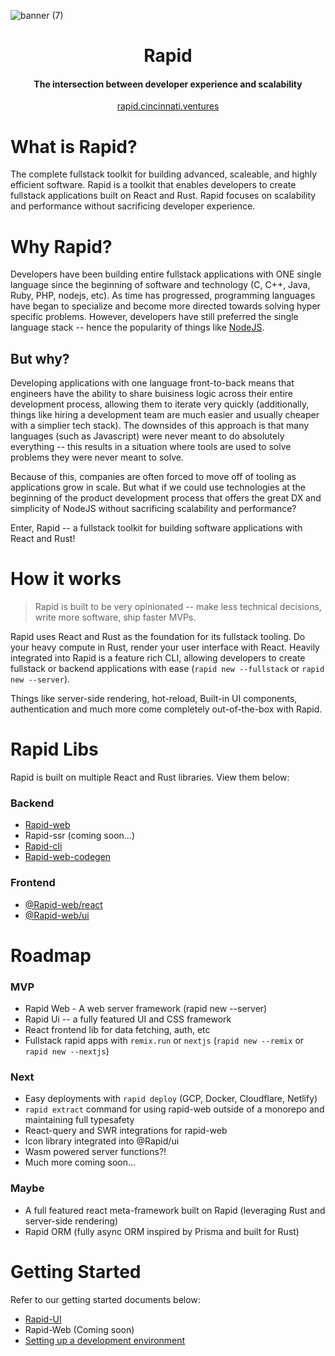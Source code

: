 ![banner (7)](https://user-images.githubusercontent.com/68653294/218370294-a4bcaef6-087c-489e-8748-0b2eea0fcb90.jpg)

<h1 align='center'>Rapid</h1>
<h4 align='center'>The intersection between developer experience and scalability</h4>
<div align='center'>
    <a href='https://rapid.cincinnati.ventures/' target='_blank'>rapid.cincinnati.ventures</a>
</div>

# What is Rapid?

The complete fullstack toolkit for building advanced, scaleable, and highly efficient software. 
Rapid is a toolkit that enables developers to create fullstack applications built on React and 
Rust. Rapid focuses on scalability and performance without sacrificing developer experience.

# Why Rapid?

Developers have been building entire fullstack applications with ONE single language since the 
beginning of software and technology (C, C++, Java, Ruby, PHP, nodejs, etc). As time has 
progressed, programming languages have began to specialize and become more directed towards 
solving hyper specific problems. However, developers have still preferred the single language 
stack -- hence the popularity of things like [NodeJS](https://nodejs.org). 

## But why? 

Developing applications with one language front-to-back means that engineers have the ability to 
share buisiness logic across their entire development process, allowing them to iterate very 
quickly (additionally, things like hiring a development team are much easier and usually 
cheaper with a simplier tech stack). The downsides of this approach is that many languages 
(such as Javascript) were never meant to do absolutely everything -- this results in a situation 
where tools are used to solve problems they were never meant to solve. 

Because of this, companies are often forced to move off of tooling as applications grow in 
scale. But what if we could use technologies at the beginning of the product development process 
that offers the great DX and simplicity of NodeJS without sacrificing scalability and 
performance? 

Enter, Rapid -- a fullstack toolkit for building software applications with React and Rust!

# How it works

> Rapid is built to be very opinionated -- make less technical decisions, write more software, ship faster MVPs.

Rapid uses React and Rust as the foundation for its fullstack tooling. Do your heavy compute in Rust, 
render your user interface with React. Heavily integrated into Rapid is a feature rich CLI, allowing 
developers to create fullstack or backend applications with ease (`rapid new --fullstack` or 
`rapid new --server`). 

Things like server-side rendering, hot-reload, Built-in UI components, authentication and much 
more come completely out-of-the-box with Rapid.

# Rapid Libs

Rapid is built on multiple React and Rust libraries. View them below:

### Backend

-   [Rapid-web](https://crates.io/crates/rapid-web)
-   Rapid-ssr (coming soon...)
-   [Rapid-cli](https://crates.io/crates/rapid-cli)
-   [Rapid-web-codegen](https://crates.io/crates/rapid-web-codegen)

### Frontend

-   [@Rapid-web/react](https://www.npmjs.com/package/@rapid-web/react)
-   [@Rapid-web/ui](https://www.npmjs.com/package/@rapid-web/ui)

# Roadmap

### MVP

-   Rapid Web - A web server framework (rapid new --server)
-   Rapid Ui -- a fully featured UI and CSS framework
-   React frontend lib for data fetching, auth, etc
-   Fullstack rapid apps with `remix.run` or `nextjs` (`rapid new --remix` or `rapid new --nextjs`)

### Next

-   Easy deployments with `rapid deploy` (GCP, Docker, Cloudflare, Netlify)
-   `rapid extract` command for using rapid-web outside of a monorepo and maintaining full typesafety
-   React-query and SWR integrations for rapid-web
-   Icon library integrated into @Rapid/ui
-   Wasm powered server functions?!
-   Much more coming soon...

### Maybe

- A full featured react meta-framework built on Rapid (leveraging Rust and server-side rendering)
- Rapid ORM (fully async ORM inspired by Prisma and built for Rust)

# Getting Started

Refer to our getting started documents below:
- [Rapid-UI](https://github.com/Cincinnati-Ventures/rapid/blob/main/docs/rapid-ui/gettingStarted.md)
- Rapid-Web (Coming soon)
- [Setting up a development environment](https://github.com/Cincinnati-Ventures/rapid/blob/main/docs/dev.md)



